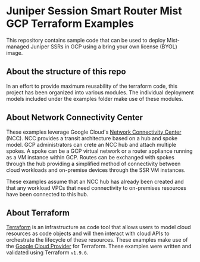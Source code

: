 # Juniper Session Smart Router Mist GCP Terraform Examples

This repository contains sample code that can be used to deploy Mist-managed Juniper SSRs in GCP using a bring your own license (BYOL) image.

## About the structure of this repo

In an effort to provide maximum reusability of the terraform code, this project has been organized into various modules. The individual deployment models included under the examples folder make use of these modules.

## About Network Connectivity Center

These examples leverage Google Cloud's [Network Connectivity Center](https://cloud.google.com/network-connectivity-center) (NCC). NCC provides a transit architecture based on a hub and spoke model. GCP administrators can crete an NCC hub and attach multiple spokes. A spoke can be a GCP virtual network or a router appliance running as a VM instance within GCP. Routes can be exchanged with spokes through the hub providing a simplified method of connectivity between cloud workloads and on-premise devices through the SSR VM instances.

These examples assume that an NCC hub has already been created and that any workload VPCs that need connectivity to on-premises resources have been connected to this hub.

## About Terraform

[Terraform](https://developer.hashicorp.com/terraform) is an infrastructure as code tool that allows users to model cloud resources as code objects and will then interact with cloud APIs to orchestrate the lifecycle of these resources. These examples make use of the [Google Cloud Provider](https://registry.terraform.io/providers/hashicorp/google/latest/docs) for Terraform. These examples were written and validated using Terraform `v1.9.6`.
